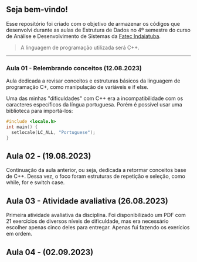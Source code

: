 ## Seja bem-vindo!
Esse repositório foi criado com o objetivo de armazenar os códigos que desenvolvi durante as aulas de Estrutura de Dados no 4º semestre do curso de Análise e Desenvolvimento de Sistemas da [Fatec Indaiatuba](http://www.fatecid.com.br/site/).

> A linguagem de programação utilizada será C++.

***

### Aula 01 - Relembrando conceitos (12.08.2023)
Aula dedicada a revisar conceitos e estruturas básicos da linguagem de programação C+, como manipulação de variáveis e if else.

Uma das minhas "dificuldades" com C++ era a incompatibilidade com os caracteres específicos da língua portuguesa. Porém é possível usar uma biblioteca para importá-los:
```cpp
#include <locale.h>
int main() {
  setlocale(LC_ALL, "Portuguese");
}
```

## Aula 02 - (19.08.2023)
Continuação da aula anterior, ou seja, dedicada a retormar conceitos base de C++. Dessa vez, o foco foram estruturas de repetição e seleção, como while, for e switch case.

## Aula 03 - Atividade avaliativa (26.08.2023)
Primeira atividade avaliativa da disciplina. Foi disponibilizado um PDF com 21 exercícios de diversos níveis de dificuldade, mas era necessário escolher apenas cinco deles para entregar. Apenas fui fazendo os exerícios em ordem.

## Aula 04 - (02.09.2023)

